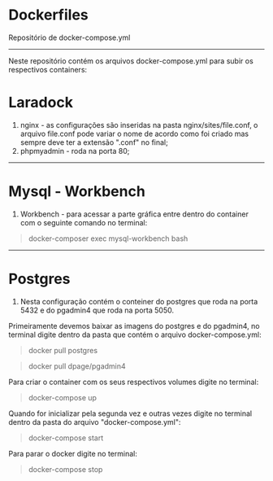 # Dockerfiles
Repositório de docker-compose.yml
<hr>

Neste repositório contém os arquivos docker-compose.yml para subir os respectivos containers:

# Laradock

1. nginx - as configurações são inseridas na pasta nginx/sites/file.conf, o arquivo file.conf pode variar o nome de acordo como foi criado mas sempre deve ter a extensão ".conf" no final;
2. phpmyadmin - roda na porta 80;

<hr>

# Mysql - Workbench

1. Workbench - para acessar a parte gráfica entre dentro do container com o seguinte comando no terminal:
> docker-composer exec mysql-workbench bash

<hr>

# Postgres

1. Nesta configuração contém o conteiner do postgres que roda na porta 5432 e do pgadmin4 que roda na porta 5050.

Primeiramente devemos baixar as imagens do postgres e do pgadmin4,
no terminal digite dentro da pasta que contém o arquivo docker-compose.yml:

> docker pull postgres

> docker pull dpage/pgadmin4

Para criar o container com os seus respectivos volumes  digite no terminal:

> docker-compose up

Quando for inicializar pela segunda vez e outras vezes digite no terminal dentro da pasta do arquivo "docker-compose.yml":

> docker-compose start

Para parar o docker digite no terminal:

> docker-compose stop

